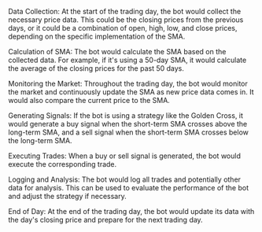 Data Collection: At the start of the trading day, the bot would collect the necessary price data. This could be the closing prices from the previous days, or it could be a combination of open, high, low, and close prices, depending on the specific implementation of the SMA.

Calculation of SMA: The bot would calculate the SMA based on the collected data. For example, if it's using a 50-day SMA, it would calculate the average of the closing prices for the past 50 days.

Monitoring the Market: Throughout the trading day, the bot would monitor the market and continuously update the SMA as new price data comes in. It would also compare the current price to the SMA.

Generating Signals: If the bot is using a strategy like the Golden Cross, it would generate a buy signal when the short-term SMA crosses above the long-term SMA, and a sell signal when the short-term SMA crosses below the long-term SMA.

Executing Trades: When a buy or sell signal is generated, the bot would execute the corresponding trade.

Logging and Analysis: The bot would log all trades and potentially other data for analysis. This can be used to evaluate the performance of the bot and adjust the strategy if necessary.

End of Day: At the end of the trading day, the bot would update its data with the day's closing price and prepare for the next trading day.